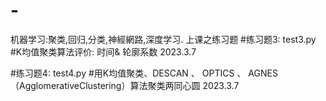 # -
机器学习:聚类,回归,分类,神經網路,深度学习.
上课之练习题
#练习题3: test3.py
#K均值聚类算法评价:   时间& 轮廓系数  2023.3.7

#练习题4: test4.py
#用K均值聚类、DESCAN 、 OPTICS 、 AGNES（AgglomerativeClustering）算法聚类两同心圆 2023.3.7

